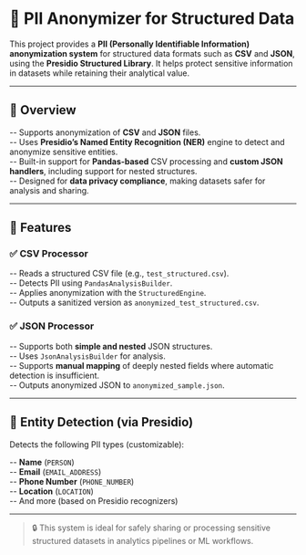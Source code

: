 # 🔐 PII Anonymizer for Structured Data

This project provides a **PII (Personally Identifiable Information) anonymization system** for structured data formats such as **CSV** and **JSON**, using the **Presidio Structured Library**. It helps protect sensitive information in datasets while retaining their analytical value.

---

## 📌 Overview

-- Supports anonymization of **CSV** and **JSON** files.  
-- Uses **Presidio’s Named Entity Recognition (NER)** engine to detect and anonymize sensitive entities.  
-- Built-in support for **Pandas-based** CSV processing and **custom JSON handlers**, including support for nested structures.  
-- Designed for **data privacy compliance**, making datasets safer for analysis and sharing.

---

## 🧩 Features

### ✅ CSV Processor

-- Reads a structured CSV file (e.g., `test_structured.csv`).  
-- Detects PII using `PandasAnalysisBuilder`.  
-- Applies anonymization with the `StructuredEngine`.  
-- Outputs a sanitized version as `anonymized_test_structured.csv`.

### ✅ JSON Processor

-- Supports both **simple and nested** JSON structures.  
-- Uses `JsonAnalysisBuilder` for analysis.  
-- Supports **manual mapping** of deeply nested fields where automatic detection is insufficient.  
-- Outputs anonymized JSON to `anonymized_sample.json`.

---

## 🧠 Entity Detection (via Presidio)

Detects the following PII types (customizable):

-- **Name** (`PERSON`)  
-- **Email** (`EMAIL_ADDRESS`)  
-- **Phone Number** (`PHONE_NUMBER`)  
-- **Location** (`LOCATION`)  
-- And more (based on Presidio recognizers)

---

> 🔒 This system is ideal for safely sharing or processing sensitive structured datasets in analytics pipelines or ML workflows.

